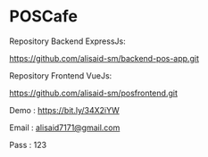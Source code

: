 # POSCafe

Repository Backend ExpressJs:

https://github.com/alisaid-sm/backend-pos-app.git

Repository Frontend VueJs:

https://github.com/alisaid-sm/posfrontend.git

Demo : https://bit.ly/34X2iYW

Email : alisaid7171@gmail.com

Pass : 123
